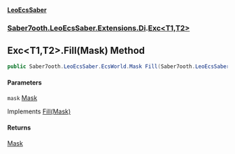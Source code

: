 #### [LeoEcsSaber](index.md 'index')
### [Saber7ooth.LeoEcsSaber.Extensions.Di](Saber7ooth.LeoEcsSaber.Extensions.Di.md 'Saber7ooth.LeoEcsSaber.Extensions.Di').[Exc&lt;T1,T2&gt;](Exc_T1,T2_.md 'Saber7ooth.LeoEcsSaber.Extensions.Di.Exc<T1,T2>')

## Exc<T1,T2>.Fill(Mask) Method

```csharp
public Saber7ooth.LeoEcsSaber.EcsWorld.Mask Fill(Saber7ooth.LeoEcsSaber.EcsWorld.Mask mask);
```
#### Parameters

<a name='Saber7ooth.LeoEcsSaber.Extensions.Di.Exc_T1,T2_.Fill(Saber7ooth.LeoEcsSaber.EcsWorld.Mask).mask'></a>

`mask` [Mask](EcsWorld.Mask.md 'Saber7ooth.LeoEcsSaber.EcsWorld.Mask')

Implements [Fill(Mask)](IEcsExclude.Fill(Mask).md 'Saber7ooth.LeoEcsSaber.Extensions.Di.IEcsExclude.Fill(Saber7ooth.LeoEcsSaber.EcsWorld.Mask)')

#### Returns
[Mask](EcsWorld.Mask.md 'Saber7ooth.LeoEcsSaber.EcsWorld.Mask')